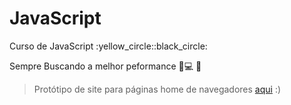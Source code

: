 # JavaScript

 <p>Curso de JavaScript	:yellow_circle::black_circle:</p>

 Sempre Buscando a melhor peformance :ledger::computer: :iphone:

>Protótipo de site para páginas home de navegadores <a href="https://ezequiellsantos.github.io/javaCript/desafios/d015" target="_blank">aqui</a> :)

<!--<p><a href="https://ezequiellsantos.github.io/JavaScript/exercicios/moduloA/ex001/ex001.html" target="_blank">Executar Ex001</a></p>

 Este Curso foi Ensinado pelo <a href="https://www.cursoemvideo.com/" target="_blank">Curso em Vídeo</a>:beginner: -->
 
<!--  <p><a href="https://ezequiellsantos.github.io/JavaScript/exercicios/moduloC/ex009/index.html">Acessar Site Day</a></p> -->
